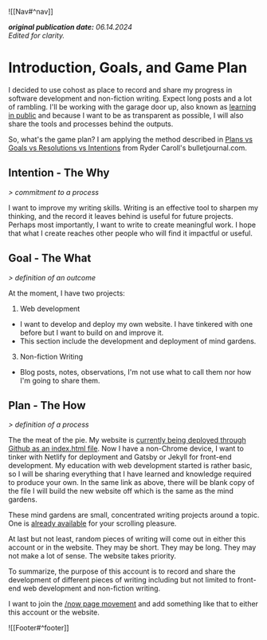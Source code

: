 ![[Nav#^nav]]

**_original publication date:_** _06.14.2024_  
_Edited for clarity._

# Introduction, Goals, and Game Plan

I decided to use cohost as place to record and share my progress in software development and non-fiction writing. Expect long posts and a lot of rambling. I'll be working with the garage door up, also known as [learning in public](https://www.swyx.io/learn-in-public) and because I want to be as transparent as possible, I will also share the tools and processes behind the outputs.

So, what's the game plan? I am applying the method described in [Plans vs Goals vs Resolutions vs Intentions](https://bulletjournal.com/blogs/bulletjournalist/resolutions_vs_intentions?_pos=1&_sid=eeadf8848&_ss=r) from Ryder Caroll's bulletjournal.com.

## Intention - The Why

_> commitment to a process_

I want to improve my writing skills. Writing is an effective tool to sharpen my thinking, and the record it leaves behind is useful for future projects. Perhaps most importantly, I want to write to create meaningful work. I hope that what I create reaches other people who will find it impactful or useful.

## Goal - The What

_> definition of an outcome_

At the moment, I have two projects:

1. Web development

- I want to develop and deploy my own website. I have tinkered with one before but I want to build on and improve it.
- This section include the development and deployment of mind gardens.

3. Non-fiction Writing

- Blog posts, notes, observations, I'm not use what to call them nor how I'm going to share them.

## Plan - The How

_> definition of a process_

The the meat of the pie. My website is [currently being deployed through Github as an index.html file](https://github.com/MarySeph/MarySeph.github.io). Now I have a non-Chrome device, I want to tinker with Netlify for deployment and Gatsby or Jekyll for front-end development. My education with web development started is rather basic, so I will be sharing everything that I have learned and knowledge required to produce your own. In the same link as above, there will be blank copy of the file I will build the new website off which is the same as the mind gardens.

These mind gardens are small, concentrated writing projects around a topic. One is [already available](https://maryseph.github.io/Happiness-The-Meaning-of-Life-A-Philosophy-Mind-Garden/) for your scrolling pleasure.

At last but not least, random pieces of writing will come out in either this account or in the website. They may be short. They may be long. They may not make a lot of sense. The website takes priority.

To summarize, the purpose of this account is to record and share the development of different pieces of writing including but not limited to front-end web development and non-fiction writing.

I want to join the [/now page movement](https://sive.rs/nowff) and add something like that to either this account or the website.

![[Footer#^footer]]